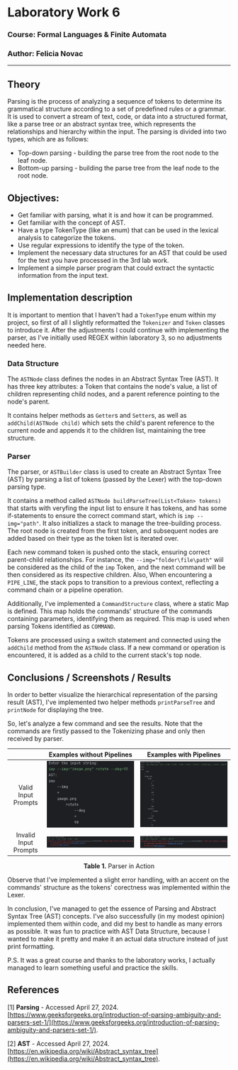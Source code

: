 # Laboratory Work 6

### Course: Formal Languages & Finite Automata
### Author: Felicia Novac

----

## Theory
Parsing is the process of analyzing a sequence of tokens to determine its grammatical structure according to a set of predefined rules or a grammar. It is used to convert a stream of text, code, or data into a structured format, like a parse tree or an abstract syntax tree, which represents the relationships and hierarchy within the input. 
The parsing is divided into two types, which are as follows:
* Top-down parsing - building the parse tree from the root node to the leaf node.
* Bottom-up parsing - building the parse tree from the leaf node to the root node.


## Objectives:
* Get familiar with parsing, what it is and how it can be programmed.
* Get familiar with the concept of AST.
* Have a type TokenType (like an enum) that can be used in the lexical analysis to categorize the tokens.
* Use regular expressions to identify the type of the token.
* Implement the necessary data structures for an AST that could be used for the text you have processed in the 3rd lab work.
* Implement a simple parser program that could extract the syntactic information from the input text.
  
## Implementation description
It is important to mention that I haven't had a `TokenType` enum within my project, so first of all I slightly reformatted the `Tokenizer` and `Token` classes to introduce it. After the adjustments I could continue with implementing the parser, as I've initially used REGEX within laboratory 3, so no adjustments needed here.

### Data Structure
The `ASTNode` class defines the nodes in an Abstract Syntax Tree (AST). It has three key attributes: a Token that contains the node's value, a list of children representing child nodes, and a parent reference pointing to the node's parent.

It contains helper methods as `Getter`s and `Setter`s, as well as `addChild(ASTNode child)` which sets the child's parent reference to the current node and appends it to the children list, maintaining the tree structure.

### Parser
The parser, or `ASTBuilder` class is used to create an Abstract Syntax Tree (AST) by parsing a list of tokens (passed by the Lexer) with the top-down parsing type. 

It contains a method called `ASTNode buildParseTree(List<Token> tokens)`  that starts with veryfing the input list to ensure it has tokens, and has some if-statements to ensure the correct command start, which is `imp --img="path"`.
It also initializes a stack to manage the tree-building process. The root node is created from the first token, and subsequent nodes are added based on their type as the token list is iterated over.

Each new command token is pushed onto the stack, ensuring correct parent-child relationships. For instance, the `--img="folder\file\path"` wiil be considered as the child of the `imp` Token, and the next command will be then considered as its respective children.
Also, When encountering a `PIPE_LINE`, the stack pops to transition to a previous context, reflecting a command chain or a pipeline operation.

Additionally, I've implemented a `CommandStructure` class, where a static Map is defined. This map holds the commands' structure of the commands containing parameters, identifying them as required. This map is used when parsing Tokens identified as `COMMAND`.

Tokens are processed using a switch statement and connected using the `addChild` method from the `ASTNode` class. If a new command or operation is encountered, it is added as a child to the current stack's top node.

## Conclusions / Screenshots / Results
In order to better visualize the hierarchical representation of the parsing result (AST), I've implemented two helper methods `printParseTree` and `printNode` for displaying the tree. 

So, let's analyze a few command and see the results. Note that the commands are firstly passed to the Tokenizing phase and only then received by parser.

|                                                               |                    Examples without Pipelines                                    |                                   Examples with Pipelines                      |
|:-------------------------------------------------------------:|:-----------------------------------------------------------------:|:-----------------------------------------------------------------:|
|             Valid Input Prompts                               | <img src="https://github.com/felycianovac/LFA_labs/blob/main/images/valid_without_pipe.png" width="300"> | <img src="https://github.com/felycianovac/LFA_labs/blob/main/images/valid_pipelines.png" width="300"> 
|             Invalid Input Prompts                             | <img src="https://github.com/felycianovac/LFA_labs/blob/main/images/missing_img_arg.png" width="900"> | <img src="https://github.com/felycianovac/LFA_labs/blob/main/images/pipe_before_command.png" width="900"> |
<p align="center">
  <strong>Table 1.</strong> Parser in Action
</p>



Observe that I've implemented a slight error handling, with an accent on the commands' structure as the tokens' corectness was implemented within the Lexer.

In conclusion, I've managed to get the essence of Parsing and Abstract Syntax Tree (AST) concepts. I've also successfully (in my modest opinion) implemented them within code, and did my best to handle as many errors as possible. It was fun to practice with AST Data Structure, because I wanted to make it pretty and make it an actual data structure instead of just print formatting. 

P.S. It was a great course and thanks to the laboratory works, I actually managed to learn something useful and practice the skills.


## References
[1] **Parsing** - Accessed April 27, 2024. [https://www.geeksforgeeks.org/introduction-of-parsing-ambiguity-and-parsers-set-1/](https://www.geeksforgeeks.org/introduction-of-parsing-ambiguity-and-parsers-set-1/).

[2] **AST** - Accessed April 27, 2024. [https://en.wikipedia.org/wiki/Abstract_syntax_tree](https://en.wikipedia.org/wiki/Abstract_syntax_tree).
